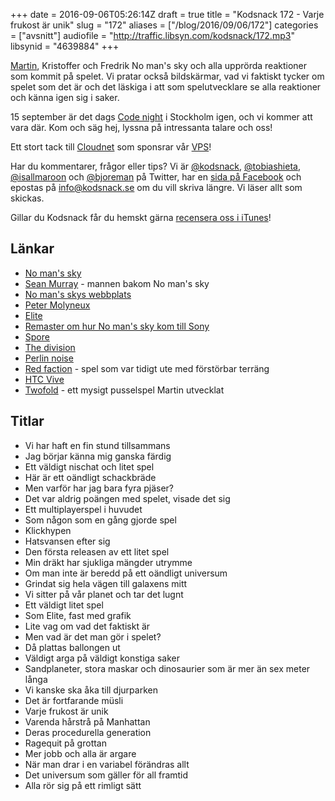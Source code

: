 +++
date = 2016-09-06T05:26:14Z
draft = true
title = "Kodsnack 172 - Varje frukost är unik"
slug = "172"
aliases = ["/blog/2016/09/06/172"]
categories = ["avsnitt"]
audiofile = "http://traffic.libsyn.com/kodsnack/172.mp3"
libsynid = "4639884"
+++

[Martin](https://twitter.com/grapefrukt/), Kristoffer och Fredrik No man's sky och alla upprörda reaktioner som kommit på spelet. Vi pratar också bildskärmar, vad vi faktiskt tycker om spelet som det är och det läskiga i att som spelutvecklare se alla reaktioner och känna igen sig i saker.

15 september är det dags [Code night](http://techworld.event.idg.se/event/codenight6/) i Stockholm igen, och vi kommer att vara där. Kom och säg hej, lyssna på intressanta talare och oss!

Ett stort tack till [Cloudnet](http://www.cloudnet.se) som sponsrar vår [VPS](http://en.wikipedia.org/wiki/Virtual_private_server)!

Har du kommentarer, frågor eller tips? Vi är [@kodsnack](https://www.twitter.com/kodsnack), [@tobiashieta](https://www.twitter.com/tobiashieta), [@isallmaroon](https://www.twitter.com/isallmaroon) och [@bjoreman](https://www.twitter.com/bjoreman) på Twitter, har en [sida på Facebook](https://www.facebook.com/kodsnack) och epostas på [info@kodsnack.se](mailto:info@kodsnack.se) om du vill skriva längre. Vi läser allt som skickas.

Gillar du Kodsnack får du hemskt gärna [recensera oss i iTunes](http://itunes.apple.com/se/podcast/kodsnack/id561631498?l=en)!

## Länkar ##
* [No man's sky](https://en.wikipedia.org/wiki/No_Man%27s_Sky)
* [Sean Murray](https://twitter.com/NoMansSky) - mannen bakom No man's sky
* [No man's skys webbplats](http://www.no-mans-sky.com/)
* [Peter Molyneux](https://en.wikipedia.org/wiki/Peter_Molyneux)
* [Elite](https://en.wikipedia.org/wiki/Elite_%28video_game%29)
* [Remaster om hur No man's sky kom till Sony](https://www.relay.fm/remaster/16)
* [Spore](https://en.wikipedia.org/wiki/Spore_%282008_video_game%29)
* [The division](https://en.wikipedia.org/wiki/Tom_Clancy%27s_The_Division)
* [Perlin noise](https://en.wikipedia.org/wiki/Perlin_noise)
* [Red faction](https://en.wikipedia.org/wiki/Red_Faction) - spel som var tidigt ute med förstörbar terräng
* [HTC Vive](https://en.wikipedia.org/wiki/HTC_Vive)
* [Twofold](http://twofoldinc.com/) - ett mysigt pusselspel Martin utvecklat

## Titlar ##
* Vi har haft en fin stund tillsammans
* Jag börjar känna mig ganska färdig
* Ett väldigt nischat och litet spel
* Här är ett oändligt schackbräde
* Men varför har jag bara fyra pjäser?
* Det var aldrig poängen med spelet, visade det sig
* Ett multiplayerspel i huvudet
* Som någon som en gång gjorde spel
* Klickhypen
* Hatsvansen efter sig
* Den första releasen av ett litet spel
* Min dräkt har sjukliga mängder utrymme
* Om man inte är beredd på ett oändligt universum
* Grindat sig hela vägen till galaxens mitt
* Vi sitter på vår planet och tar det lugnt
* Ett väldigt litet spel
* Som Elite, fast med grafik
* Lite vag om vad det faktiskt är
* Men vad är det man gör i spelet?
* Då plattas ballongen ut
* Väldigt arga på väldigt konstiga saker
* Sandplaneter, stora maskar och dinosaurier som är mer än sex meter långa
* Vi kanske ska åka till djurparken
* Det är fortfarande müsli
* Varje frukost är unik
* Varenda hårstrå på Manhattan
* Deras procedurella generation
* Ragequit på grottan
* Mer jobb och alla är argare
* När man drar i en variabel förändras allt
* Det universum som gäller för all framtid
* Alla rör sig på ett rimligt sätt